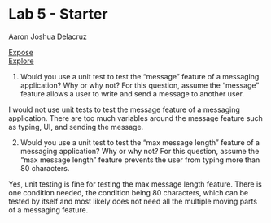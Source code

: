 # Lab 5 - Starter
Aaron Joshua Delacruz

[Expose](https://aldclab.github.io/CSE110-Lab5/expose.html)  
[Explore](https://aldclab.github.io/CSE110-Lab5/explore.html)

1) Would you use a unit test to test the “message” feature of a messaging application? Why or why not? For this question, assume the “message” feature allows a user to write and send a message to another user.

I would not use unit tests to test the message feature of a messaging application. There are too much variables around the message feature such as typing, UI, and sending the message.

2) Would you use a unit test to test the “max message length” feature of a messaging application? Why or why not? For this question, assume the “max message length” feature prevents the user from typing more than 80 characters.

Yes, unit testing is fine for testing the max message length feature. There is one condition needed, the condition being 80 characters, which can be tested by itself and most likely does not need all the multiple moving parts of a messaging feature. 